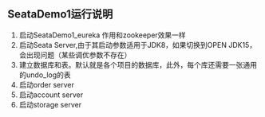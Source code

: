 ## SeataDemo1运行说明
1. 启动SeataDemo1_eureka 作用和zookeeper效果一样
2. 启动Seata Server,由于其启动参数适用于JDK8，如果切换到OPEN JDK15，会出现问题（某些调优参数不存在）
3. 建立数据库和表。默认就是各个项目的数据库，此外，每个库还需要一张通用的undo_log的表
4. 启动order server
5. 启动account server
6. 启动storage server 